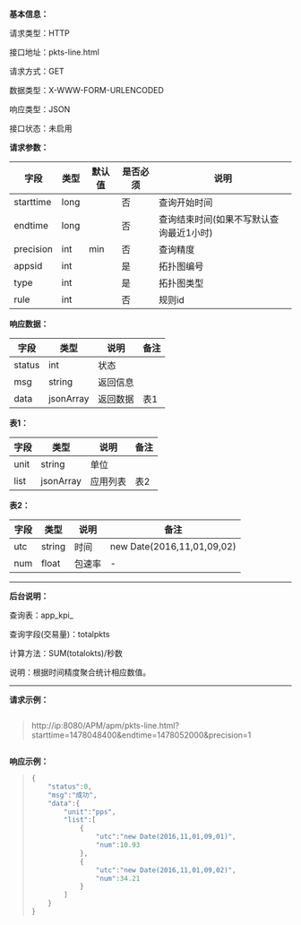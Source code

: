 **基本信息：**



请求类型：HTTP



接口地址：pkts-line.html



请求方式：GET



数据类型：X-WWW-FORM-URLENCODED



响应类型：JSON



接口状态：未启用



**请求参数：**



| **字段** | **类型** | **默认值** | **是否必须** | **说明** |
| --- | --- | --- | --- | --- |
| starttime | long | | 否 | 查询开始时间 |
| endtime | long | | 否 | 查询结束时间\(如果不写默认查询最近1小时\) |
| precision | int | min | 否 | 查询精度 |
| appsid | int | | 是 | 拓扑图编号 |
| type | int | | 是 | 拓扑图类型 |
| rule | int | | 否 | 规则id |



**响应数据：**



| **字段** | **类型** | **说明** | **备注** |
| --- | --- | --- | --- |
| status | int | 状态 | |
| msg | string | 返回信息 | |
| data | jsonArray | 返回数据 | 表1 |



**表1：**



| **字段** | **类型** | **说明** | **备注** |
| --- | --- | --- | --- |
| unit | string | 单位 | |
| list | jsonArray | 应用列表 | 表2 |



**表2：**



| **字段** | **类型** | **说明** | **备注** |
| --- | --- | --- | --- |
| utc | string | 时间 | new Date\(2016,11,01,09,02\) |
| num | float | 包速率 | - |



---



**后台说明：**



查询表：app\_kpi\_



查询字段\(交易量\)：totalpkts



计算方法：SUM\(totalokts\)/秒数



说明：根据时间精度聚合统计相应数值。



---



**请求示例：**



> ```js

> http://ip:8080/APM/apm/pkts-line.html?starttime=1478048400&endtime=1478052000&precision=1

> ```



**响应示例：**



> ```js
> {
>     "status":0,
>     "msg":"成功",
>     "data":{
>         "unit":"pps",
>         "list":[
>             {
>                 "utc":"new Date(2016,11,01,09,01)",
>                 "num":10.93
>             },
>             {
>                 "utc":"new Date(2016,11,01,09,02)",
>                 "num":34.21
>             }
>         ]
>     }
> }
> ```


